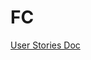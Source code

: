 # FC

[User Stories Doc](https://docs.google.com/document/d/1IdqDIBrJVuWSkwhMaaNkti7dDVQRED2aydsyh3tyQa4/edit)
